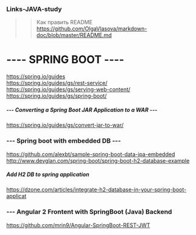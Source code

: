 ### Links-JAVA-study  
>>Как править README  
>>https://github.com/OlgaVlasova/markdown-doc/blob/master/README.md  

#  ---- SPRING BOOT ----  

https://spring.io/guides  
https://spring.io/guides/gs/rest-service/  
https://spring.io/guides/gs/serving-web-content/  
https://spring.io/guides/gs/spring-boot/  

##### --- Converting a Spring Boot JAR Application to a WAR ---  
https://spring.io/guides/gs/convert-jar-to-war/  

### --- Spring boot with embedded DB ---
https://github.com/alexbt/sample-spring-boot-data-jpa-embedded  
http://www.devglan.com/spring-boot/spring-boot-h2-database-example

##### Add H2 DB to spring application
https://dzone.com/articles/integrate-h2-database-in-your-spring-boot-applicat

### --- Angular 2 Frontent with SpringBoot (Java) Backend
https://github.com/mrin9/Angular-SpringBoot-REST-JWT
